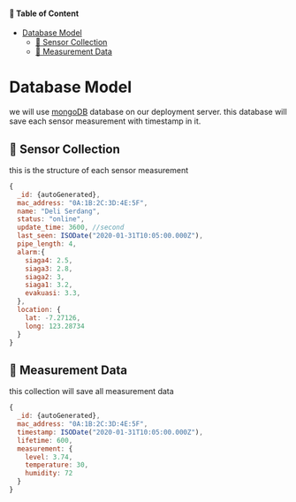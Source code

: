 #### 📑 Table of Content
- [Database Model](#database-model)
  - [📶 Sensor Collection](#-sensor-collection)
  - [📏 Measurement Data](#-measurement-data)

# Database Model
we will use [mongoDB](http://mongodb.com) database on our deployment server. this database will save each sensor measurement with timestamp in it.


## 📶 Sensor Collection 
this is the structure of each sensor measurement
```javascript
{
  _id: {autoGenerated},
  mac_address: "0A:1B:2C:3D:4E:5F",
  name: "Deli Serdang",
  status: "online",
  update_time: 3600, //second
  last_seen: ISODate("2020-01-31T10:05:00.000Z"),
  pipe_length: 4,
  alarm:{
    siaga4: 2.5,
    siaga3: 2.8,
    siaga2: 3,
    siaga1: 3.2,
    evakuasi: 3.3,
  },
  location: {
    lat: -7.27126,
    long: 123.28734
  }
}
```


## 📏 Measurement Data
this collection will save all measurement data
```javascript
{
  _id: {autoGenerated},
  mac_address: "0A:1B:2C:3D:4E:5F",
  timestamp: ISODate("2020-01-31T10:05:00.000Z"),
  lifetime: 600,
  measurement: {
    level: 3.74,
    temperature: 30,
    humidity: 72
  }
}
```